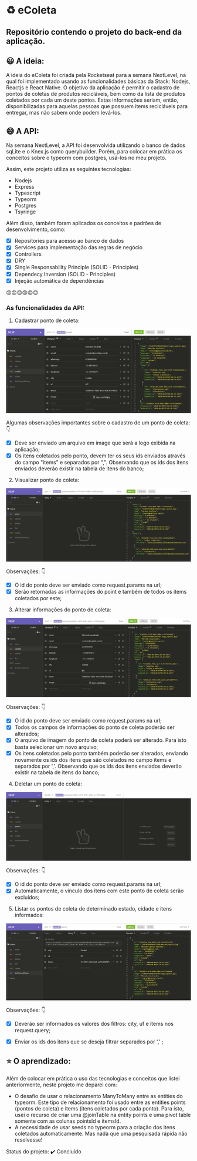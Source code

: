 # :recycle: eColeta
## Repositório contendo o projeto do back-end da aplicação.

## :smiley: A ideia: 
A ideia do eColeta foi criada pela Rocketseat para a semana NextLevel, na qual foi implementado usando as funcionalidades básicas
da Stack: Nodejs, Reactjs e React Native.
O objetivo da aplicação é permitir o cadastro de pontos de coletas de produtos recicláveis, bem como da lista de produtos coletados
por cada um deste pontos. Estas informações seriam, então, disponibilizadas para aquelas pessoas que possuem items recicláveis para
entregar, mas não sabem onde podem levá-los.

##  :sweat_smile: A API:
  Na semana NextLevel, a API foi desenvolvida utilizando o banco de dados sqLite e o Knex.js como querybuilder. Porém, para colocar em
  prática os conceitos sobre o typeorm com postgres, usá-los no meu projeto.
  
  Assim, este projeto utiliza as seguintes tecnologias:
* Nodejs
* Express
* Typescript
* Typeorm
* Postgres
* Tsyringe
  
   
 Além disso, também foram aplicados os conceitos e padrões de desenvolvimento, como:
 
 - [X]  Repositories para acesso ao banco de dados
 - [X]  Services para implementação das regras de negócio
 - [X]  Controllers
 - [X]  DRY
 - [X]  Single Responsability Principle (SOLID - Principles)
 - [X]  Dependecy Inversion (SOLID - Principles)
 - [X]  Injeção automática de dependências
 
 :heart_eyes::heart_eyes::heart_eyes::heart_eyes::heart_eyes::heart_eyes:
 
 ### As funcionalidades da API:
 1. Cadastrar ponto de coleta: 
  
  <img src="https://github.com/camilaseasky/ecoleta/blob/master/docs/createPoints.png" />
  
  Algumas observações importantes sobre o cadastro de um ponto de coleta: :point_down: 
  
  - [X]  Deve ser enviado um arquivo em image que será a logo exibida na aplicação;
  - [X]  Os itens coletados pelo ponto, devem ter os seus ids enviados através do campo "items" e separados por ",". Observando que os ids dos itens enviados deverão existir na tabela de itens do banco;
  
  2. Visualizar ponto de coleta: 

  <img src="https://github.com/camilaseasky/ecoleta/blob/master/docs/showPoint.png" />
  
  Observações: :point_down: 
  
  - [X]  O id do ponto deve ser enviado como request.params na url;
  - [X]  Serão retornadas as informações do point e também de todos os items coletados por este;

  3. Alterar informações do ponto de coleta: 

  <img src="https://github.com/camilaseasky/ecoleta/blob/master/docs/updatePoint.png" />
  
  Observações: :point_down: 
  
  - [X]  O id do ponto deve ser enviado como request.params na url;
  - [X]  Todos os campos de informações do ponto de coleta poderão ser alterados;
  - [X]  O arquivo de imagem do ponto de coleta poderá ser alterado. Para isto basta selecionar um novo arquivo;
  - [X]  Os itens coletados pelo ponto também poderão ser alterados, enviando novamente os ids dos itens que são coletados no campo items e separados por ','. Observando que os ids dos itens enviados deverão existir na tabela de itens do banco;
  
  4. Deletar um ponto de coleta: 

  <img src="https://github.com/camilaseasky/ecoleta/blob/master/docs/deletePoint.png" />
  
  Observações: :point_down: 
  
  - [X]  O id do ponto deve ser enviado como request.params na url;
  - [X]  Automaticamente, o vínculo dos itens com este ponto de coleta serão excluídos;

  5. Listar os pontos de coleta de determinado estado, cidade e itens informados: 

  <img src="https://github.com/camilaseasky/ecoleta/blob/master/docs/listFilteredPoints.png" />
  
  Observações: :point_down: 
  
  - [X]  Deverão ser informados os valores dos filtros: city, uf e items nos request.query;
  - [X]  Enviar os ids dos itens que se deseja filtrar separados por ',' ;
  
 
 ## :star: O aprendizado:
 
 Além de colocar em prática o uso das tecnologias e conceitos que listei anteriormente, neste projeto me deparei com:
 *  O desafio de usar o relacionamento ManyToMany entre as entities do typeorm. Este tipo de relacionamento foi usado entre as entities points (pontos de coleta) e items (itens coletados por cada ponto). Para isto, usei o recurso de criar uma @joinTable na entity points e uma pivot table somente com as colunas pointsId e itemsId. 
 *  A necessidade de usar seeds no typeorm para a criação dos itens coletados automaticamente. Mas nada que uma pesquisada rápida não resolvesse! 
 
 
 
 
 Status do projeto:    :heavy_check_mark: Concluído
 
  
  
  

